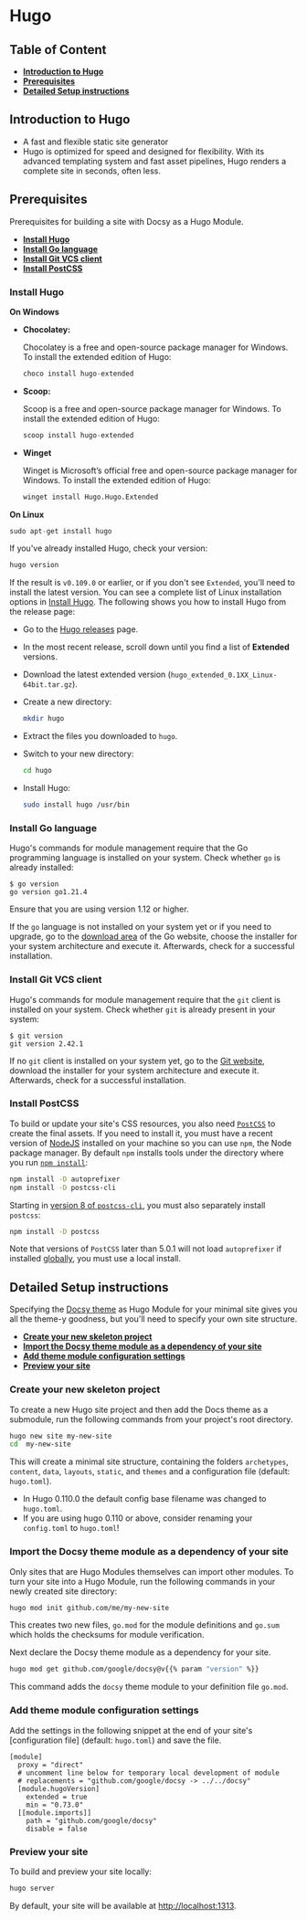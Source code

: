 # Hugo

## Table of Content

* [**Introduction to Hugo**](#introduction-to-hugo)
* [**Prerequisites**](#prerequisites)
* [**Detailed Setup instructions**](#detailed-setup-instructions)

## Introduction to Hugo

* A fast and flexible static site generator
* Hugo is optimized for speed and designed for flexibility. With its advanced templating system and fast asset pipelines, Hugo renders a complete site in seconds, often less.

## Prerequisites

Prerequisites for building a site with Docsy as a Hugo Module.

* [**Install Hugo**](#install-hugo)
* [**Install Go language**](#install-go-language)
* [**Install Git VCS client**](#install-git-vcs-client)
* [**Install PostCSS**](#install-postcss)

### Install Hugo

**On Windows**


* **Chocolatey:**

  Chocolatey is a free and open-source package manager for Windows. To install the extended edition of Hugo:

  ```python
  choco install hugo-extended
  ```

* **Scoop:**

  Scoop is a free and open-source package manager for Windows. To install the extended edition of Hugo:
  
  ```python
  scoop install hugo-extended
  ```

* **Winget**

  Winget is Microsoft’s official free and open-source package manager for Windows. To install the extended edition of Hugo:
  
  ```python
  winget install Hugo.Hugo.Extended
  ```

**On Linux**

```python
sudo apt-get install hugo
```

If you've already installed Hugo, check your version:

```bash
hugo version
```

If the result is `v0.109.0` or earlier, or if you don't see `Extended`, you'll need to install the latest version. You can see a complete list of Linux installation options in [Install Hugo](https://gohugo.io/getting-started/installing/#linux). The following shows you how to install Hugo from the release page:

* Go to the [Hugo releases](https://github.com/gohugoio/hugo/releases) page.

* In the most recent release, scroll down until you find a list of **Extended** versions.

* Download the latest extended version (`hugo_extended_0.1XX_Linux-64bit.tar.gz`).

* Create a new directory:

  ```bash
  mkdir hugo
  ```

* Extract the files you downloaded to `hugo`.

* Switch to your new directory:

  ```bash
  cd hugo
  ```

* Install Hugo:

  ```bash
  sudo install hugo /usr/bin
  ```

### Install Go language

Hugo's commands for module management require that the Go programming language is installed on your system. Check whether `go` is already installed:

```console
$ go version
go version go1.21.4
```

Ensure that you are using version 1.12 or higher.

If the `go` language is not installed on your system yet or if you need to upgrade, go to the [download area](https://go.dev/dl/) of the Go website, choose the installer for your system architecture and execute it. Afterwards, check for a successful installation.


### Install Git VCS client

Hugo's commands for module management require that the `git` client is installed on your system. Check whether `git` is already present in your system:

```console
$ git version
git version 2.42.1
```

If no `git` client is installed on your system yet, go to the [Git website](https://git-scm.com/), download the installer for your system architecture and execute it. Afterwards, check for a successful installation.

### Install PostCSS

To build or update your site's CSS resources, you also need [`PostCSS`](https://postcss.org/) to create the final assets. If you need to install it, you must have a recent version of [NodeJS](https://nodejs.org/en/) installed on your machine so you can use `npm`, the Node package manager. By default `npm` installs tools under the directory where you run [`npm install`](https://docs.npmjs.com/cli/v6/commands/npm-install#description):

```bash
npm install -D autoprefixer
npm install -D postcss-cli
```

Starting in [version 8 of `postcss-cli`](https://github.com/postcss/postcss-cli/blob/master/CHANGELOG.md), you must also separately install `postcss`:

```bash
npm install -D postcss
```

Note that versions of `PostCSS` later than 5.0.1 will not load `autoprefixer` if installed [globally](https://flaviocopes.com/npm-packages-local-global/), you must use a local install.


## Detailed Setup instructions

Specifying the [Docsy theme](https://github.com/google/docsy) as Hugo Module for your minimal site gives you all the theme-y goodness, but you'll need to specify your own site structure.

* [**Create your new skeleton project**](#create-your-new-skeleton-project)
* [**Import the Docsy theme module as a dependency of your site**](#import-the-docsy-theme-module-as-a-dependency-of-your-site)
* [**Add theme module configuration settings**](#add-theme-module-configuration-settings)
* [**Preview your site**](#preview-your-site)

### Create your new skeleton project

To create a new Hugo site project and then add the Docs theme as a submodule, run the following commands from your project's root directory.

```bash
hugo new site my-new-site
cd  my-new-site
```

This will create a minimal site structure, containing the folders `archetypes`, `content`, `data`, `layouts`, `static`, and `themes` and a configuration file (default: `hugo.toml`).

* In Hugo 0.110.0 the default config base filename was changed to `hugo.toml`.
* If you are using hugo 0.110 or above, consider renaming your `config.toml` to `hugo.toml`!

### Import the Docsy theme module as a dependency of your site

Only sites that are Hugo Modules themselves can import other modules. To turn your site into a Hugo Module, run the following commands in your newly created site directory:

```bash
hugo mod init github.com/me/my-new-site
```

This creates two new files, `go.mod` for the module definitions and `go.sum` which holds the checksums for module verification.

Next declare the Docsy theme module as a dependency for your site.

```bash
hugo mod get github.com/google/docsy@v{{% param "version" %}}
```

This command adds the `docsy` theme module to your definition file `go.mod`.

### Add theme module configuration settings

Add the settings in the following snippet at the end of your site's [configuration file] (default: `hugo.toml`) and save the file.

```configuration
[module]
  proxy = "direct"
  # uncomment line below for temporary local development of module
  # replacements = "github.com/google/docsy -> ../../docsy"
  [module.hugoVersion]
    extended = true
    min = "0.73.0"
  [[module.imports]]
    path = "github.com/google/docsy"
    disable = false
```

### Preview your site

To build and preview your site locally:

```bash
hugo server
```

By default, your site will be available at [http://localhost:1313](http://localhost:1313/).

